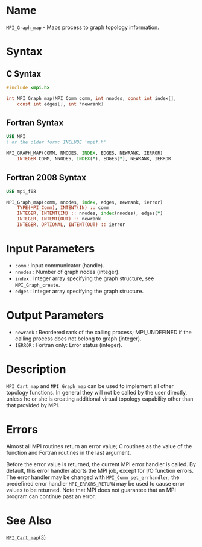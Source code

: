 # Name

`MPI_Graph_map`  - Maps process to graph topology information.

# Syntax

## C Syntax

```c
#include <mpi.h>

int MPI_Graph_map(MPI_Comm comm, int nnodes, const int index[],
    const int edges[], int *newrank)
```

## Fortran Syntax

```fortran
USE MPI
! or the older form: INCLUDE 'mpif.h'

MPI_GRAPH_MAP(COMM, NNODES, INDEX, EDGES, NEWRANK, IERROR)
    INTEGER	COMM, NNODES, INDEX(*), EDGES(*), NEWRANK, IERROR
```

## Fortran 2008 Syntax

```fortran
USE mpi_f08

MPI_Graph_map(comm, nnodes, index, edges, newrank, ierror)
    TYPE(MPI_Comm), INTENT(IN) :: comm
    INTEGER, INTENT(IN) :: nnodes, index(nnodes), edges(*)
    INTEGER, INTENT(OUT) :: newrank
    INTEGER, OPTIONAL, INTENT(OUT) :: ierror
```

# Input Parameters

* `comm` : Input communicator (handle).
* `nnodes` : Number of graph nodes (integer).
* `index` : Integer array specifying the graph structure, see
`MPI_Graph_create`.
* `edges` : Integer array specifying the graph structure.

# Output Parameters

* `newrank` : Reordered rank of the calling process; MPI_UNDEFINED if the calling
process does not belong to graph (integer).
* `IERROR` : Fortran only: Error status (integer).



# Description

`MPI_Cart_map` and `MPI_Graph_map` can be used to implement all other
topology functions. In general they will not be called by the user
directly, unless he or she is creating additional virtual topology
capability other than that provided by MPI.

# Errors

Almost all MPI routines return an error value; C routines as the value
of the function and Fortran routines in the last argument.

Before the error value is returned, the current MPI error handler is
called. By default, this error handler aborts the MPI job, except for
I/O function errors. The error handler may be changed with
`MPI_Comm_set_errhandler`; the predefined error handler `MPI_ERRORS_RETURN`
may be used to cause error values to be returned. Note that MPI does not
guarantee that an MPI program can continue past an error.

# See Also

[`MPI_Cart_map`(3)](MPI_Cart_map.html)
